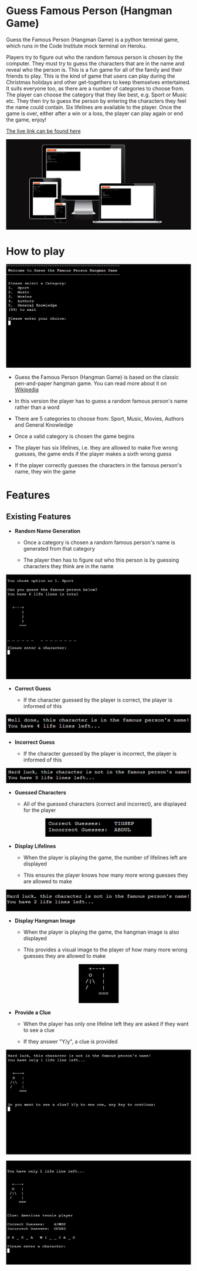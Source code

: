 <!--- Python terminal game -->
# Guess Famous Person (Hangman Game)

<!--- Game overview -->
Guess the Famous Person (Hangman Game) is a python terminal game, which runs in the Code Institute mock terminal on Heroku. 

Players try to figure out who the random famous person is chosen by the computer. They must try to guess the characters that are in the name and reveal who the person is. This is a fun game for all of the family and their friends to play. This is the kind of game that users can play during the Christmas holidays and other get-togethers to keep themselves entertained. It suits everyone too, as there are a number of categories to choose from. The player can choose the category that they like best, e.g. Sport or Music etc. They then try to guess the person by entering the characters they feel the name could contain. Six lifelines are available to the player. Once the game is over, either after a win or a loss, the player can play again or end the game, enjoy!

[The live link can be found here](https://guess-famous-person.herokuapp.com/) 
<!--- Responsive design image -->
<p align="center">
  <img src="./assets/images/responsive.jpg"/>  
</p>

<!--- Outline how to play the game -->
# How to play

<!--- Main Menu image -->
<p align="center">
  <img src="./assets/images/menu.jpg"/>  
</p>

  - Guess the Famous Person (Hangman Game) is based on the classic pen-and-paper hangman game. You can read more about it on [Wikipedia](https://en.wikipedia.org/wiki/Hangman_(game))

  - In this version the player has to guess a random famous person's name rather than a word 

  - There are 5 categories to choose from: Sport, Music, Movies, Authors and General Knowledge

  - Once a valid category is chosen the game begins

  - The player has six lifelines, i.e. they are allowed to make five wrong guesses, the game ends if the player makes a sixth wrong guess

  - If the player correctly guesses the characters in the famous person's name, they win the game

<!--- Outline the features of the game -->
# Features

## Existing Features

- __Random Name Generation__

    - Once a category is chosen a random famous person's name is generated from that category

    - The player then has to figure out who this person is by guessing characters they think are in the name

<!--- Sport image -->
<p align="center">
  <img src="./assets/images/sport.jpg"/>  
</p>

- __Correct Guess__

    - If the character guessed by the player is correct, the player is informed of this 

<!--- Correct guess image -->
<p align="center">
  <img src="./assets/images/correct.jpg"/>  
</p>

- __Incorrect Guess__

    - If the character guessed by the player is incorrect, the player is informed of this 

<!--- Incorrect guess image -->
<p align="center">
  <img src="./assets/images/incorrect.jpg"/>  
</p>

- __Guessed Characters__

    - All of the guessed characters (correct and incorrect), are displayed for the player 

<!--- Guessed characters image -->
<p align="center">
  <img src="./assets/images/guessed.jpg"/>  
</p>

- __Display Lifelines__
  
    - When the player is playing the game, the number of lifelines left are displayed

    - This ensures the player knows how many more wrong guesses they are allowed to make

<!--- Lifelines image -->
<p align="center">
  <img src="./assets/images/lifelines.jpg"/>  
</p>

- __Display Hangman Image__
  
    - When the player is playing the game, the hangman image is also displayed

    - This provides a visual image to the player of how many more wrong guesses they are allowed to make

<!--- Hangman image -->
<p align="center">
  <img src="./assets/images/hangman.jpg"/>  
</p>

- __Provide a Clue__
  
    - When the player has only one lifeline left they are asked if they want to see a clue

    - If they answer "Y/y", a clue is provided

<!--- Clue image -->
<p align="center">
  <img src="./assets/images/clue.jpg"/>  
</p>

<!--- Clue image 1 -->
<p align="center">
  <img src="./assets/images/clue1.jpg"/>  
</p>


    

    


  


    